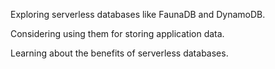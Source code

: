 Exploring serverless databases like FaunaDB and DynamoDB.

Considering using them for storing application data.

Learning about the benefits of serverless databases.